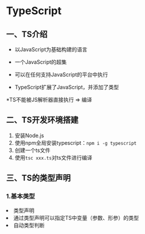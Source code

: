 # TypeScript
## 一、TS介绍
+ 以JavaScript为基础构建的语言

+ 一个JavaScript的超集

+ 可以在任何支持JavaScript的平台中执行

+ TypeScript扩展了JavaScript，并添加了类型

*TS不能被JS解析器直接执行 => 编译

## 二、TS开发环境搭建
1. 安装Node.js
2. 使用npm全局安装typescript：`npm i -g typescript`
3. 创建一个ts文件
4. 使用`tsc xxx.ts`对ts文件进行编译

## 三、TS的类型声明
### 1.基本类型
  <li>类型声明
    <li>通过类型声明可以指定TS中变量（参数、形参）的类型
  <li>自动类型判断
      
  
